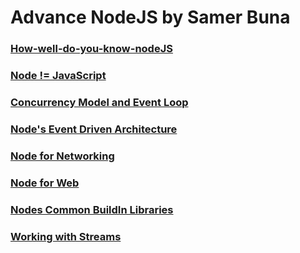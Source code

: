 # Advance NodeJS by Samer Buna

### [How-well-do-you-know-nodeJS](Questions_Answers.md)

### [Node != JavaScript](Node_Is_Not_JavaScript.md)

### [Concurrency Model and Event Loop](Concurrency_Model_and_Event_Loop.md)

### [Node's Event Driven Architecture](Nodes_Event_Driven_Architecture.md)

### [Node for Networking](Node_for_Networking.md)

### [Node for Web](Node_for_Web.md)

### [Nodes Common BuildIn Libraries](Nodes_Common_BuildIn_Libraries.md)

### [Working with Streams](Working_with_Streams.md)
